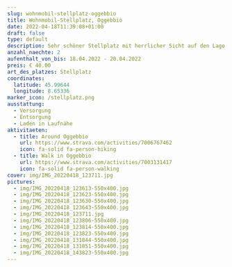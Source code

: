 ```yaml
---
slug: wohnmobil-stellplatz-oggebbio
title: Wohnmobil-Stellplatz, Oggebbio
date: 2022-04-18T11:39:08+01:00
draft: false
type: default
description: Sehr schöner Stellplatz mit herrlicher Sicht auf den Lago Maggiore. Zu jedem Stellplatz gehört noch ein eigener Sitzplatz. Anfahrt braucht allenfalls ein wenig nerven, wenn jemand entgegen kommt aber es lohnt sich.
anzahl_naechte: 2
aufenthalt_von_bis: 18.04.2022 - 20.04.2022
preis: € 40.00
art_des_platzes: Stellplatz
coordinates:
  latitude: 45.99644
  longitude: 8.65336
marker_icon: /stellplatz.png
ausstattung:
  - Versorgung
  - Entsorgung
  - Laden in Laufnähe
aktivitaeten:
  - title: Around Oggebbio
    url: https://www.strava.com/activities/7006767462
    icon: fa-solid fa-person-hiking
  - title: Walk in Oggebbio
    url: https://www.strava.com/activities/7003131417
    icon: fa-solid fa-person-walking
cover: img/IMG_20220418_123711.jpg
pictures:
  - img/IMG_20220418_123613-550x400.jpg
  - img/IMG_20220418_123623-550x400.jpg
  - img/IMG_20220418_123630-550x400.jpg
  - img/IMG_20220418_123643-550x400.jpg
  - img/IMG_20220418_123711.jpg
  - img/IMG_20220418_123806-550x400.jpg
  - img/IMG_20220418_123814-550x400.jpg
  - img/IMG_20220418_123823-550x400.jpg
  - img/IMG_20220418_131844-550x400.jpg
  - img/IMG_20220418_131851-550x400.jpg
  - img/IMG_20220418_143823-550x400.jpg
---
```

